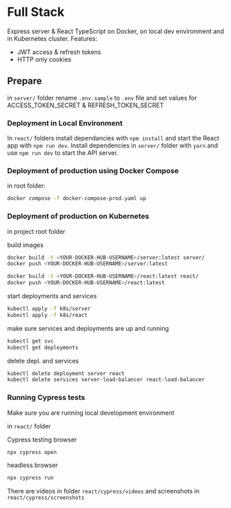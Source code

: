 # Full Stack

Express server & React TypeScript on Docker, on local dev environment and in Kubernetes cluster. 
Features: 
- JWT access & refresh tokens 
- HTTP only cookies

## Prepare

in `server/` folder rename `.env.sample` to `.env` file  and set values for ACCESS_TOKEN_SECRET & REFRESH_TOKEN_SECRET

### Deployment in Local Environment

In `react/` folders install dependancies with `npm install` and start the React app with `npm run dev`.
Install dependencies in `server/` folder with `yarn` and use `npm run dev` to start the API server. 

### Deployment of production using Docker Compose

in root folder:

```sh
docker compose -f docker-compose-prod.yaml up
```

### Deployment of production on Kubernetes

in project root folder

build images
```sh
docker build -t <YOUR-DOCKER-HUB-USERNAME>/server:latest server/
docker push <YOUR-DOCKER-HUB-USERNAME>/server:latest

docker build -t <YOUR-DOCKER-HUB-USERNAME>/react:latest react/
docker push <YOUR-DOCKER-HUB-USERNAME>/react:latest
```

start deployments and services
```sh
kubectl apply -f k8s/server
kubectl apply -f k8s/react
```

make sure services and deployments are up and running

```sh
kubectl get svc
kubectl get deployments
```

delete depl. and services

```sh
kubectl delete deployment server react
kubectl delete services server-load-balancer react-load-balancer
```

### Running Cypress tests

Make sure you are running local development environment

in `react/` folder

Cypress testing browser
```sh
npx cypress open
```

headless browser
```sh
npx cypress run
```

There are videos in folder `react/cypress/videos` and screenshots in `react/cypress/screenshots` 
